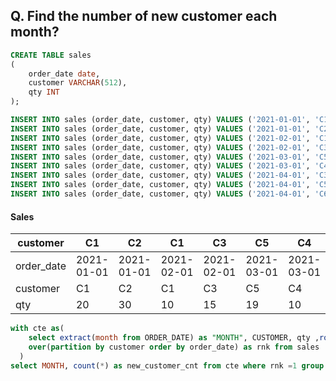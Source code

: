 ## Q. Find the number of new customer each month?
```sql
CREATE TABLE sales 
(
    order_date date,
    customer VARCHAR(512),
    qty INT
);

INSERT INTO sales (order_date, customer, qty) VALUES ('2021-01-01', 'C1', '20');
INSERT INTO sales (order_date, customer, qty) VALUES ('2021-01-01', 'C2', '30');
INSERT INTO sales (order_date, customer, qty) VALUES ('2021-02-01', 'C1', '10');
INSERT INTO sales (order_date, customer, qty) VALUES ('2021-02-01', 'C3', '15');
INSERT INTO sales (order_date, customer, qty) VALUES ('2021-03-01', 'C5', '19');
INSERT INTO sales (order_date, customer, qty) VALUES ('2021-03-01', 'C4', '10');
INSERT INTO sales (order_date, customer, qty) VALUES ('2021-04-01', 'C3', '13');
INSERT INTO sales (order_date, customer, qty) VALUES ('2021-04-01', 'C5', '15');
INSERT INTO sales (order_date, customer, qty) VALUES ('2021-04-01', 'C6', '10');
```

<h4>Sales</h4>

customer | C1 | C2 | C1 | C3 | C5 | C4 | C3 | C5 | C5
--- | --- | --- | --- | --- | --- | --- | ---| --- | ---
order_date | 2021-01-01 | 2021-01-01 | 2021-02-01 | 2021-02-01 | 2021-03-01 | 2021-03-01 | 2021-04-01 | 2021-04-01 | 2021-04-01
customer | C1 | C2 | C1 | C3 | C5 | C4 | C3 | C5 | C5
qty | 20 | 30 | 10 | 15 | 19 | 10 | 13 | 15 | 10

```sql
with cte as(
    select extract(month from ORDER_DATE) as "MONTH", CUSTOMER, qty ,row_number() 
    over(partition by customer order by order_date) as rnk from sales
  )
select MONTH, count(*) as new_customer_cnt from cte where rnk =1 group by MONTH order by MONTH
```

